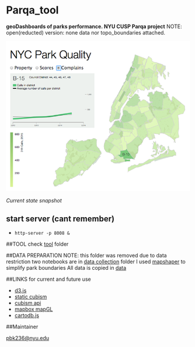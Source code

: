Parqa_tool
==========
**geoDashboards of parks performance. NYU CUSP Parqa project**
NOTE: open(reducted) version: none data nor topo_boundaries attached.

![Current State](img/7.png "Current state")

*Current state snapshot*

## start server (cant remember)

- `http-server -p 8008 &`

##TOOL
check [tool](tool/) folder

##DATA PREPARATION
NOTE: this folder was removed due to data restriction
two notebooks are in [data collection](data_collection/) folder
I used [mapshaper](http://www.mapshaper.org/) to simplify park boundaries
All data is copied in [data](folder)


##LINKS
for current and future use
- [d3.js](http://d3js.org/)
- [static cubism](http://bl.ocks.org/bae25/10797393)
- [cubism api](https://github.com/square/cubism/wiki/Metric)
- [mapbox mapGL](https://github.com/mapbox/mapbox-gl-js)
- [cartodb.js](http://docs.cartodb.com/cartodb-platform/cartodb-js.html)

##Maintainer

[pbk236@nyu.edu](pbk236@nyu.edu)
